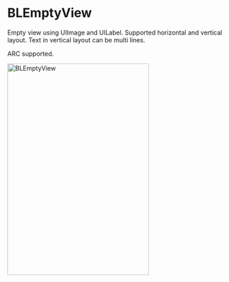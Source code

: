 BLEmptyView
===========

Empty view using UIImage and UILabel. Supported horizontal and vertical layout. Text in vertical layout can be multi lines.

ARC supported.

<p align="left" >
  <img src="https://raw.github.com/bluesLf/BLEmptyView/gh-pages/images/effect.png" alt="BLEmptyView" title="BLEmptyView" height="480" width="320">
</p>
